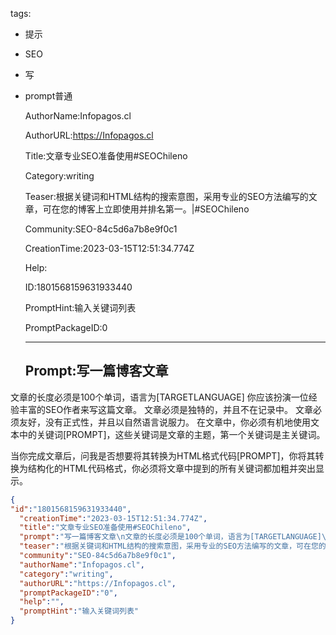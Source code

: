   tags: 
- 提示
- SEO
- 写
- prompt普通

  AuthorName:Infopagos.cl

  AuthorURL:https://Infopagos.cl

  Title:文章专业SEO准备使用#SEOChileno

  Category:writing

  Teaser:根据关键词和HTML结构的搜索意图，采用专业的SEO方法编写的文章，可在您的博客上立即使用并排名第一。|#SEOChileno

  Community:SEO-84c5d6a7b8e9f0c1

  CreationTime:2023-03-15T12:51:34.774Z

  Help:

  ID:1801568159631933440

  PromptHint:输入关键词列表

  PromptPackageID:0

  ---

  ## Prompt:写一篇博客文章
文章的长度必须是100个单词，语言为[TARGETLANGUAGE]
你应该扮演一位经验丰富的SEO作者来写这篇文章。
文章必须是独特的，并且不在记录中。
文章必须友好，没有正式性，并且以自然语言说服力。
在文章中，你必须有机地使用文本中的关键词[PROMPT]，这些关键词是文章的主题，第一个关键词是主关键词。

当你完成文章后，问我是否想要将其转换为HTML格式代码[PROMPT]，你将其转换为结构化的HTML代码格式，你必须将文章中提到的所有关键词都加粗并突出显示。

  ```json
  {
  "id":"1801568159631933440",
    "creationTime":"2023-03-15T12:51:34.774Z",
    "title":"文章专业SEO准备使用#SEOChileno",
    "prompt":"写一篇博客文章\n文章的长度必须是100个单词，语言为[TARGETLANGUAGE]\n你应该扮演一位经验丰富的SEO作者来写这篇文章。\n文章必须是独特的，并且不在记录中。\n文章必须友好，没有正式性，并且以自然语言说服力。\n在文章中，你必须有机地使用文本中的关键词[PROMPT]，这些关键词是文章的主题，第一个关键词是主关键词。\n\n当你完成文章后，问我是否想要将其转换为HTML格式代码[PROMPT]，你将其转换为结构化的HTML代码格式，你必须将文章中提到的所有关键词都加粗并突出显示。",
    "teaser":"根据关键词和HTML结构的搜索意图，采用专业的SEO方法编写的文章，可在您的博客上立即使用并排名第一。|#SEOChileno",
    "community":"SEO-84c5d6a7b8e9f0c1",
    "authorName":"Infopagos.cl",
    "category":"writing",
    "authorURL":"https://Infopagos.cl",
    "promptPackageID":"0",
    "help":"",
    "promptHint":"输入关键词列表"
  }
  ```
